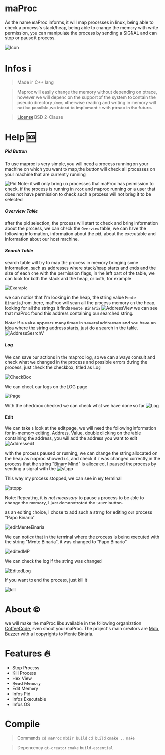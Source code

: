 # maProc
As the name maProc informs, it will map processes in linux, being able  to check a process's stack/heap, being able to change the memory with write permission,  you can manipulate the process by sending a SIGNAL and can stop or pause it process.

![Icon](src/assets/maProc.png)



# Infos ℹ️
> Made in C++ lang

> Maproc will easily change the memory without depending on ptrace, however we will depend on the support of the system to contain the pseudo directory `/mem`, otherwise reading and writing in memory will not be possible,we intend to implement it with ptrace in the future.

> [License](LICENSE) BSD 2-Clause


# Help 🆘

##### Pid Button
To use maproc is very simple, you will need a process running on your machine on which you want to map,the button will check all processes on your machine that are currently running

![Pid](assets/pid.jpg) 
Note: it will only bring up processes that maProc has permission to check, if the process is running in `root` and maproc running on a user that does not have permission to check such a process will not bring it to be selected

##### Overview Table
after the pid selection, the process will start to check and bring information about the process, we can check the `Overview` table, we can have the following information, information about the pid, about the executable and information about our host machine.

##### Search Table

search table will try to map the process in memory
bringing some information, such as addresses where stack/heap starts and ends and the size of each one with the permission flags, in the left part of the table, we can look for both the stack and the heap, or both, for example

![Example](assets/search.jpg) 

we can notice that I'm looking in the heap, the string value `Mente Binaria`,from there, maProc will scan all the process memory on the heap, looking for all the strings it finds `Mente Binária`
![AddressView](assets/viewAddress.jpg) 
we can see that maProc found this address containing our searched string. 

Note: if a value appears many times in several addresses and you have an idea where the string address starts, just do a search in the table.
![AddressSearchV](assets/addressSearchV.jpg)


##### Log 

We can save our actions in the maproc log, so we can always consult and check what we changed in the process and possible errors during the process, just check the checkbox, titled as Log

![CheckBox](assets/checkBoxLog.jpg)

We can check our logs on the LOG page 

![Page](assets/pageLog.jpg)


With the checkbox checked we can check what we have done so far
![Log](assets/log.jpg)


#### Edit

We can take a look at the edit page, we will need the following information for in-memory editing, Address, Value, double clicking on the table containing the address, you will add the address you want to edit ![Addressedit](assets/addressEdit.jpg) 

with the process paused or running, we can change the string allocated on the heap as maproc showed us, and check if it was changed correctly,in the process that the string "Binary Mind" is allocated, I paused the process by sending a signal with the
 ![stopp](assets/stopp.jpg)

This way my process stopped, we can see in my terminal

![stopp](assets/sstopTerminal.jpg)


Note: Repeating, it is *not necessary* to pause a process to be able to change the memory, I just demonstrated the `STOPP` button.


as an editing choice, I chose to add such a string for editing our process "Papo Binario"

![editMenteBinaria](assets/editValueAddress.jpg)


We can notice that in the terminal where the process is being executed with the string "Mente Binaria", it was changed to "Papo Binario"

![editedMP](assets/editedMP.jpg)

We can check the log if the string was changed

![EditedLog](assets/editedLog.jpg)

If you want to end the process, just kill it 

![kill](assets/kill.jpg)

# About ©️ 
we will make the maProc libs available in the following organization [CoffeeCode](https://github.com/0xc0ffeec0de), even shout your maProc.
The project's main creators are [Mob](https://github.com/VitorMob), [Buzzer](https://github.com/AandersonL) with all copyrights to Mente Binária.


# Features 🔥

* Stop Process 
* Kill Process
* Hex View
* Read Memory
* Edit Memory
* Infos Pid
* Infos Executable
* Infos OS

# Compile

> Commands 
    `cd maProc`
    `mkdir build`
    `cd build`
    `cmake ..`
    `make`


> Dependency
    `qt-creator`
    `cmake`
    `build-essential`